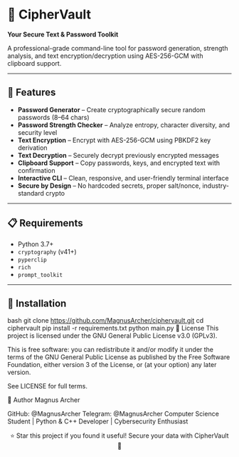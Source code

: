 # 🔐 CipherVault

**Your Secure Text & Password Toolkit**

A professional-grade command-line tool for password generation, strength analysis, and text encryption/decryption using AES-256-GCM with clipboard support.

---

## 🌟 Features

- **Password Generator** – Create cryptographically secure random passwords (8–64 chars)
- **Password Strength Checker** – Analyze entropy, character diversity, and security level
- **Text Encryption** – Encrypt with AES-256-GCM using PBKDF2 key derivation
- **Text Decryption** – Securely decrypt previously encrypted messages
- **Clipboard Support** – Copy passwords, keys, and encrypted text with confirmation
- **Interactive CLI** – Clean, responsive, and user-friendly terminal interface
- **Secure by Design** – No hardcoded secrets, proper salt/nonce, industry-standard crypto

---

## 📋 Requirements

- Python 3.7+
- `cryptography` (v41+)
- `pyperclip`
- `rich`
- `prompt_toolkit`

---

## 🚀 Installation

bash
git clone https://github.com/MagnusArcher/ciphervault.git
cd ciphervault
pip install -r requirements.txt
python main.py
📝 License
This project is licensed under the GNU General Public License v3.0 (GPLv3).

This is free software: you can redistribute it and/or modify it under the terms of the GNU General Public License as published by the Free Software Foundation, either version 3 of the License, or (at your option) any later version. 

See LICENSE for full terms.

👤 Author
Magnus Archer

GitHub: @MagnusArcher
Telegram: @MagnusArcher
Computer Science Student | Python & C++ Developer | Cybersecurity Enthusiast

<div align="center">

⭐ Star this project if you found it useful!
Secure your data with CipherVault 🔐

</div>
